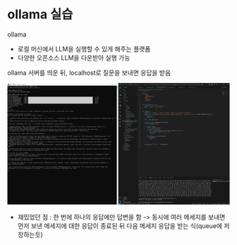 # ollama 실습
ollama
- 로컬 머신에서 LLM을 실행할 수 있게 해주는 플랫폼
- 다양한 오픈소스 LLM을 다운받아 실행 가능

ollama 서버를 띄운 뒤, localhost로 질문을 보내면 응답을 받음

![image](./sendandres.png)

- 재밌었던 점 : 한 번에 하나의 응답에만 답변을 함 -> 동시에 여러 메세지를 보내면 먼저 보낸 메세지에 대한 응답이 종료된 뒤 다음 메세지 응답을 받는 식(queue에 저장하는듯)